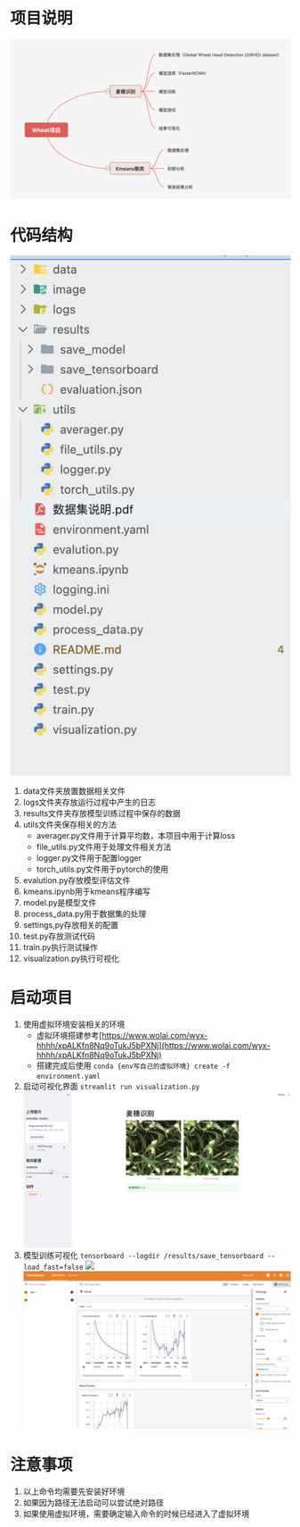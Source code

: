 # 项目说明

![1713751443947](image/README/1713751443947.png)

# 代码结构

![1713751460211](image/README/1713751460211.png)

1. data文件夹放置数据相关文件
2. logs文件夹存放运行过程中产生的日志
3. results文件夹存放模型训练过程中保存的数据
4. utils文件夹保存相关的方法
   * averager.py文件用于计算平均数，本项目中用于计算loss
   * file_utils.py文件用于处理文件相关方法
   * logger.py文件用于配置logger
   * torch_utils.py文件用于pytorch的使用
5. evalution.py存放模型评估文件
6. kmeans.ipynb用于kmeans程序编写
7. model.py是模型文件
8. process_data.py用于数据集的处理
9. settings,py存放相关的配置
10. test.py存放测试代码
11. train.py执行测试操作
12. visualization.py执行可视化

# 启动项目


1. 使用虚拟环境安装相关的环境
   * 虚拟环境搭建参考[https://www.wolai.com/wyx-hhhh/xpALKfn8Nq9oTukJ5bPXNj](https://www.wolai.com/wyx-hhhh/xpALKfn8Nq9oTukJ5bPXNj)
   * 搭建完成后使用 `conda {env写自己的虚拟环境} create -f environment.yaml`
2. 启动可视化界面 `streamlit run visualization.py`
   ![1713751814374](image/README/1713751814374.png)
3. 模型训练可视化 `tensorboard --logdir /results/save_tensorboard --load_fast=false`
   ![]([https://secure2.wostatic.cn/static/hri61DaWVMUiwZGuseVeBq/CleanShot](https://secure2.wostatic.cn/static/hri61DaWVMUiwZGuseVeBq/CleanShot)) ![1713751827377](image/README/1713751827377.png)

# 注意事项

1. 以上命令均需要先安装好环境
2. 如果因为路径无法启动可以尝试绝对路径
3. 如果使用虚拟环境，需要确定输入命令的时候已经进入了虚拟环境
